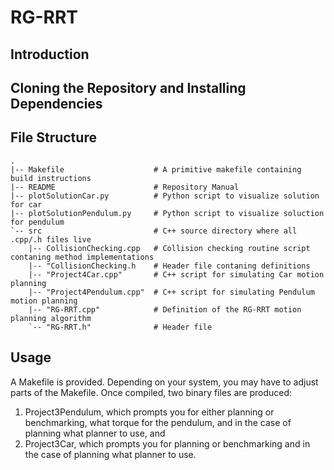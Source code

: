 # RG-RRT

## Introduction


## Cloning the Repository and Installing Dependencies

## File Structure
```
.
|-- Makefile                    # A primitive makefile containing build instructions
|-- README                      # Repository Manual
|-- plotSolutionCar.py          # Python script to visualize solution for car
|-- plotSolutionPendulum.py     # Python script to visualize soluction for pendulum
`-- src                         # C++ source directory where all .cpp/.h files live
    |-- CollisionChecking.cpp   # Collision checking routine script contaning method implementations
    |-- "CollisionChecking.h    # Header file contaning definitions 
    |-- "Project4Car.cpp"       # C++ script for simulating Car motion planning
    |-- "Project4Pendulum.cpp"  # C++ script for simulating Pendulum motion planning
    |-- "RG-RRT.cpp"            # Definition of the RG-RRT motion planning algorithm
    `-- "RG-RRT.h"              # Header file 

```
## Usage
A Makefile is provided. Depending on your system, you may have to
adjust parts of the Makefile. Once compiled, two binary files are produced:
 1. Project3Pendulum, which prompts you for either planning or benchmarking,
 what torque for the pendulum, and in the case of planning what planner to use,
 and
2. Project3Car, which prompts you for planning or benchmarking and in the case
of planning what planner to use.

